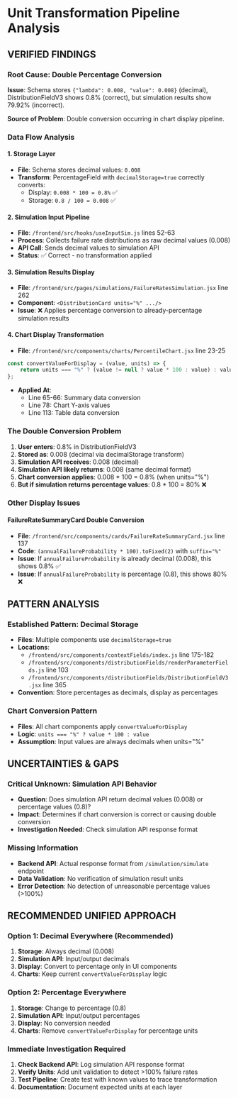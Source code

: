 # Unit Transformation Pipeline Analysis

## VERIFIED FINDINGS

### Root Cause: Double Percentage Conversion

**Issue**: Schema stores `{"lambda": 0.008, "value": 0.008}` (decimal), DistributionFieldV3 shows 0.8% (correct), but simulation results show 79.92% (incorrect).

**Source of Problem**: Double conversion occurring in chart display pipeline.

### Data Flow Analysis

#### 1. Storage Layer
- **File**: Schema stores decimal values: `0.008`
- **Transform**: PercentageField with `decimalStorage=true` correctly converts:
  - Display: `0.008 * 100 = 0.8%` ✅
  - Storage: `0.8 / 100 = 0.008` ✅

#### 2. Simulation Input Pipeline
- **File**: `/frontend/src/hooks/useInputSim.js` lines 52-63
- **Process**: Collects failure rate distributions as raw decimal values (0.008)
- **API Call**: Sends decimal values to simulation API
- **Status**: ✅ Correct - no transformation applied

#### 3. Simulation Results Display
- **File**: `/frontend/src/pages/simulations/FailureRatesSimulation.jsx` line 262
- **Component**: `<DistributionCard units="%" .../>`
- **Issue**: ❌ Applies percentage conversion to already-percentage simulation results

#### 4. Chart Display Transformation
- **File**: `/frontend/src/components/charts/PercentileChart.jsx` line 23-25
```javascript
const convertValueForDisplay = (value, units) => {
    return units === "%" ? (value != null ? value * 100 : value) : value;
};
```
- **Applied At**:
  - Line 65-66: Summary data conversion
  - Line 78: Chart Y-axis values
  - Line 113: Table data conversion

### The Double Conversion Problem

1. **User enters**: 0.8% in DistributionFieldV3
2. **Stored as**: 0.008 (decimal via decimalStorage transform)
3. **Simulation API receives**: 0.008 (decimal)
4. **Simulation API likely returns**: 0.008 (same decimal format)
5. **Chart conversion applies**: 0.008 * 100 = 0.8% (when units="%")
6. **But if simulation returns percentage values**: 0.8 * 100 = 80% ❌

### Other Display Issues

#### FailureRateSummaryCard Double Conversion
- **File**: `/frontend/src/components/cards/FailureRateSummaryCard.jsx` line 137
- **Code**: `(annualFailureProbability * 100).toFixed(2)` with `suffix="%"`
- **Issue**: If `annualFailureProbability` is already decimal (0.008), this shows 0.8% ✅
- **Issue**: If `annualFailureProbability` is percentage (0.8), this shows 80% ❌

## PATTERN ANALYSIS

### Established Pattern: Decimal Storage
- **Files**: Multiple components use `decimalStorage=true`
- **Locations**:
  - `/frontend/src/components/contextFields/index.js` line 175-182
  - `/frontend/src/components/distributionFields/renderParameterFields.js` line 103
  - `/frontend/src/components/distributionFields/DistributionFieldV3.jsx` line 365
- **Convention**: Store percentages as decimals, display as percentages

### Chart Conversion Pattern
- **Files**: All chart components apply `convertValueForDisplay`
- **Logic**: `units === "%" ? value * 100 : value`
- **Assumption**: Input values are always decimals when units="%"

## UNCERTAINTIES & GAPS

### Critical Unknown: Simulation API Behavior
- **Question**: Does simulation API return decimal values (0.008) or percentage values (0.8)?
- **Impact**: Determines if chart conversion is correct or causing double conversion
- **Investigation Needed**: Check simulation API response format

### Missing Information
- **Backend API**: Actual response format from `/simulation/simulate` endpoint
- **Data Validation**: No verification of simulation result units
- **Error Detection**: No detection of unreasonable percentage values (>100%)

## RECOMMENDED UNIFIED APPROACH

### Option 1: Decimal Everywhere (Recommended)
1. **Storage**: Always decimal (0.008)
2. **Simulation API**: Input/output decimals
3. **Display**: Convert to percentage only in UI components
4. **Charts**: Keep current `convertValueForDisplay` logic

### Option 2: Percentage Everywhere
1. **Storage**: Change to percentage (0.8)
2. **Simulation API**: Input/output percentages  
3. **Display**: No conversion needed
4. **Charts**: Remove `convertValueForDisplay` for percentage units

### Immediate Investigation Required
1. **Check Backend API**: Log simulation API response format
2. **Verify Units**: Add unit validation to detect >100% failure rates
3. **Test Pipeline**: Create test with known values to trace transformation
4. **Documentation**: Document expected units at each layer